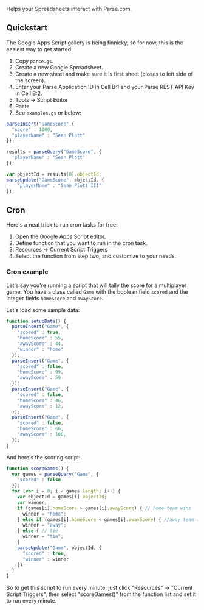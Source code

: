 Helps your Spreadsheets interact with Parse.com.

## Quickstart

The Google Apps Script gallery is being finnicky, so for now, this is the easiest way to get started:

1. Copy `parse.gs`.
2. Create a new Google Spreadsheet.
3. Create a new sheet and make sure it is first sheet (closes to left side of the screen).
4. Enter your Parse Application ID in Cell B:1 and your Parse REST API Key in Cell B:2.
5. Tools -> Script Editor
6. Paste
7. See `examples.gs` or below:

```javascript
parseInsert("GameScore",{
  "score" : 1000,
  "playerName" : "Sean Plott"
});

results = parseQuery("GameScore", {
  'playerName' : 'Sean Plott'
});

var objectId = results[0].objectId;
parseUpdate("GameScore", objectId, {
	"playerName" : "Sean Plott III"
});
```

## Cron

Here's a neat trick to run cron tasks for free:

1. Open the Google Apps Script editor.
2. Define function that you want to run in the cron task.
3. Resources -> Current Script Triggers
4. Select the function from step two, and customize to your needs.

### Cron example

Let's say you're running a script that will tally the score for a multiplayer game. You have a class called `Game` with the boolean field `scored` and the integer fields `homeScore` and `awayScore`.

Let's load some sample data:

```javascript
function setupData() {
  parseInsert("Game", {
    "scored" : true,
    "homeScore" : 55,
    "awayScore" : 44,
    "winner" : "home"
  });
  parseInsert("Game", {
    "scored" : false,
    "homeScore" : 99,
    "awayScore" : 59
  });
  parseInsert("Game", {
    "scored" : false,
    "homeScore" : 46,
    "awayScore" : 12,
  });
  parseInsert("Game", {
    "scored" : false,
    "homeScore" : 66,
    "awayScore" : 100,
  });
}
```

And here's the scoring script:

```javascript
function scoreGames() {
  var games = parseQuery("Game", {
    "scored" : false
  });
  for (var i = 0; i < games.length; i++) {
    var objectId = games[i].objectId;
    var winner;
    if (games[i].homeScore > games[i].awayScore) { // home team wins
      winner = "home";
    } else if (games[i].homeScore < games[i].awayScore) { //away team wins
      winner = "away";
    } else { // tie
      winner = "tie";
    }
    parseUpdate("Game", objectId, {
      "scored" : true,
      "winner" : winner
    });
  }
}
```

So to get this script to run every minute, just click "Resources" -> "Current Script Triggers", then select "scoreGames()" from the function list and set it to run every minute.